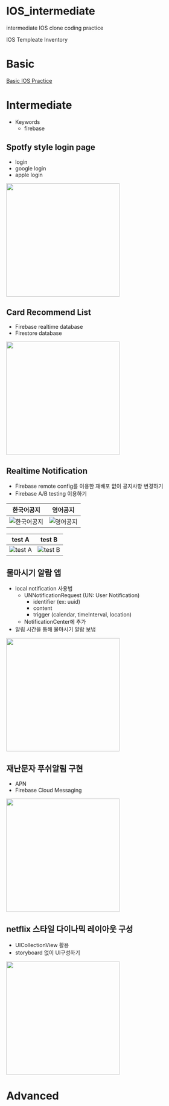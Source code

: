 # IOS_intermediate
intermediate IOS clone coding practice

IOS Templeate Inventory

# Basic
[Basic IOS Practice](https://github.com/tcJunghunPark/ProjectBasedIOS)

# Intermediate
* Keywords
  * firebase
## Spotfy style login page
- login
- google login
- apple login

<img src="https://user-images.githubusercontent.com/54619996/158113751-1ebb55fb-a81c-4a71-9f12-1965b16aa0b0.gif" width="300">

## Card Recommend List
- Firebase realtime database
- Firestore database


<img src="https://user-images.githubusercontent.com/54619996/158113626-4f0e910d-506d-4342-a353-d2293fbc7b59.gif" width="300">

## Realtime Notification
- Firebase remote config를 이용한 재배포 없이 공지사항 변경하기
- Firebase A/B testing 이용하기

|한국어공지|영어공지|
|:-:|:-:|
|![한국어공지](https://user-images.githubusercontent.com/54619996/158128018-fda4c4d1-0280-4d71-be98-11cfdb801ada.png?w=200)|![영어공지](https://user-images.githubusercontent.com/54619996/158128034-cf1a010a-0193-4ba5-91a5-26676b0c5faa.png?w=200)|

|test A|test B|
|:-:|:-:|
|![test A](https://user-images.githubusercontent.com/54619996/158128026-62c98e55-2b51-49a5-b4d9-50f8940dc4e4.png?w=200)|![test B](https://user-images.githubusercontent.com/54619996/158128038-d2ba9afd-56c7-4b0d-8da7-37a317a71b8b.png?w=200)|

## 물마시기 알람 앱 
- local notification 사용법
    - UNNotificationRequest (UN: User Notification)
        - identifier (ex: uuid)
        - content
        - trigger (calendar, timeInterval, location)
    - NotificationCenter에 추가
- 알림 시간을 통해 물마시기 알람 보냄


<img src="https://user-images.githubusercontent.com/54619996/158180809-9f953787-248c-4e0b-bd0e-c34fe11db110.gif" width="300">
    

## 재난문자 푸쉬알림 구현
- APN
- Firebase Cloud Messaging


<img src="https://user-images.githubusercontent.com/54619996/158374246-e99b037f-2372-42b7-ac61-5746a21a9105.gif" width="300">

## netflix 스타일 다이나믹 레이아웃 구성
- UICollectionView 활용
- storyboard 없이 UI구성하기


<img src="https://user-images.githubusercontent.com/54619996/159485136-57604f8b-117c-4e2a-972d-0f33c5c6f564.gif" width="300">

# Advanced
